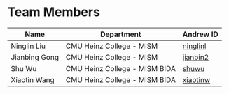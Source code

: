 # Team Members

| Name          | Department                    | Andrew ID                                  |
| ------------- | ----------------------------- | ------------------------------------------ |
| Ninglin Liu   | CMU Heinz College - MISM      | [ninglinl](mailto:ninglinl@andrew.cmu.edu) |
| Jianbing Gong | CMU Heinz College - MISM      | [jianbin2](mailto:jianbin2@andrew.cmu.edu) |
| Shu Wu        | CMU Heinz College - MISM BIDA | [shuwu](mailto:shuwu@andrew.cmu.edu)       |
| Xiaotin Wang  | CMU Heinz College - MISM BIDA | [xiaotinw](mailto:xiaotinw@andrew.cmu.edu) |

